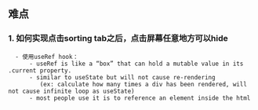 ## 难点
### 1. 如何实现点击sorting tab之后，点击屏幕任意地方可以hide
      - 使用useRef hook：
          - useRef is like a “box” that can hold a mutable value in its .current property.
          - similar to useState but will not cause re-rendering 
             (ex: calculate how many times a div has been rendered, will not cause infinite loop as useState)
          - most people use it is to reference an element inside the html